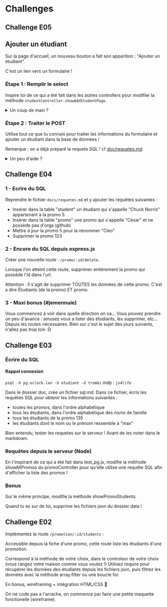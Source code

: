 # Challenges

## Challenge E05

## Ajouter un étudiant

Sur la page d'accueil, un nouveau bouton a fait son apparition : "Ajouter un étudiant".

C'est un lien vers un formulaire !

### Étape 1 : Remplir le select

Inspire toi de ce qui a été fait dans les autres controllers pour modifier la méthode `studentController.showAddStudentPage`.

<details>
<summary>Un coup de main ?</summary>

- Commence par require `dataMapper` dans le controller.
- Il faut ensuite appeller `dataMapper.getAllPromotions`, en définissant le callback !
- Dans ce callback, n'oublie pas le traitement de l'erreur éventuelle, puis passe la liste des promotions à la view `student/add`.
- Dans la view `add_student.ejs`, utilise la liste des promos pour créer des `<option>`

</details>

### Étape 2 : Traiter le POST

Utilise tout ce que tu connais pour traiter les informations du formulaire et ajouter un étudiant dans la base de données !

Remarque : on a déjà préparé la requete SQL ! cf [doc/requetes.md](./doc/requetes.md)

<details>
<summary>Un peu d'aide ?</summary>

- Il faut d'abord ajouter le middleware `express.urlencoded({extended: true})` à `app` dans `index.js`.
- Ensuite, il faut définir une route POST qui va déclencher la méthode `studentController.addStudent`.
- Il faut maintenant coder la méthode `studentController.addStudent` !
  - Ajoute une nouvelle méthode `addStudent(studentInfo, callback)` dans le `dataMapper`. Cette méthode doit lancer une requête "INSERT ..." en utilisant les paramètres passés dans l'objet `studentInfo`. Inspire toi de ce qui a été fait précédement !
  - Dans `studentController.addStudent`, il faut maintenant appeller `dataMapper.addStudent` en lui passant les bons paramètres, et bien sur, en définissant un callback !
  - Dans ce callback, si tout s'est bien passé, redirige l'utilisateur vers la page de détails de la promotion sélectionnée.

</details>

## Challenge E04

### 1 - Ecrire du SQL

Reprendre le fichier `docs/requetes.md` et y ajouter les requêtes suivantes :

- Insérer dans la table "student" un étudiant qui s'appelle "Chuck Norris" appartenant à la promo 5
- Insérer dans la table "promo" une promo qui s'appelle "César" et ne possède pas d'orga (github)
- Mettre à jour la promo 5 pour la renommer "Cleo"
- Supprimer la promo 123

### 2 - Encore du SQL depuis express.js

Créer une nouvelle route : `/promo/:id/delete`.

Lorsque l'on atteint cette route, supprimer entièrement la promo qui possède l'id dans l'url.

Attention : Il s'agit de supprimer TOUTES les données de cette promo. C'est a dire Étudiants (de la promo) ET promo.

### 3 - Maxi bonus (#jemennuie)

Vous commencez à voir dans quelle direction on va...
Vous pouvez prendre un peu d'avance : amusez vous a lister des étudiants, les supprimer, etc... Depuis les routes nécessaires. Bien sur c'est le sujet des jours suivants, n'allez pas trop loin :D

## Challenge E03

### Écrire du SQL

#### Rappel connexion

`psql -h pg.oclock.lan -U etudiant -d trombi`
mdp : `js4life`

Dans le dossier doc, crée un fichier sql.md. Dans ce fichier, écris les requêtes SQL pour obtenir les informations suivantes :

- toutes les promos, dans l'ordre alphabétique
- tous les étudiants, dans l'ordre alphabétique des noms de famille
- tous les étudiants de la promo 135
- les étudiants dont le nom ou le prénom ressemble à "max"

Bien entendu, tester les requetes sur le serveur ! Avant de les noter dans le markdown.

### Requêtes depuis le serveur (Node)

En t'inspirant de ce qui a été fait dans test_pg.js, modifie la méthode showAllPromos du promoController pour qu'elle utilise une requête SQL afin d'afficher la liste des promos !

### Bonus

Sur le même principe, modifie la méthode showPromoStudents.

Quand tu es sur de toi, supprime les fichiers json du dossier data !

## Challenge E02

Implémentez la route `/promotion/:id/students` :

Accessible depuis la fiche d'une promo, cette route liste les étudiants d'une promotion.

Correspond à la méthode de votre choix, dans le controleur de votre choix (vous rangez votre maison comme vous voulez !)
Utilisez require pour récupérer les données des étudiants depuis les fichiers json, puis filtrez les données avec la méthode array.filter ou une boucle for.

En bonus, wireframing + intégration HTML/CSS 🎉

On ne code pas a l'arrache, on commence par faire une petite maquette fonctionelle (wireframe).

